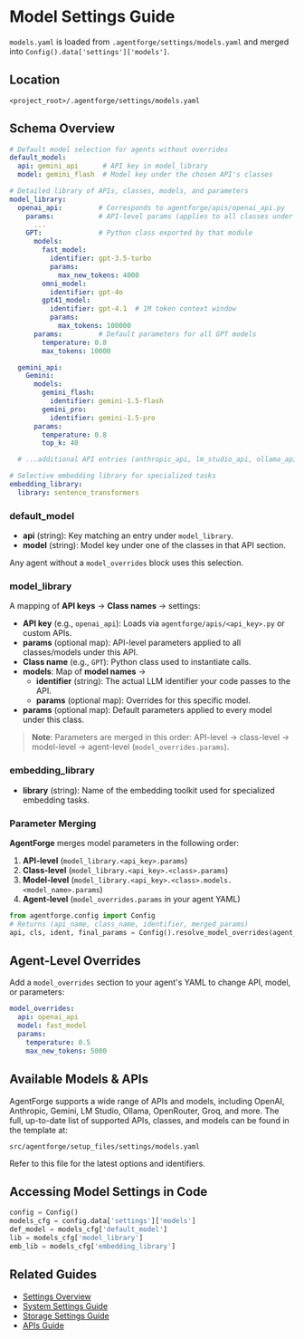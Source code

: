 # Model Settings Guide

`models.yaml` is loaded from `.agentforge/settings/models.yaml` and merged into `Config().data['settings']['models']`.

## Location

```
<project_root>/.agentforge/settings/models.yaml
```

## Schema Overview

```yaml
# Default model selection for agents without overrides
default_model:
  api: gemini_api      # API key in model_library
  model: gemini_flash  # Model key under the chosen API's classes

# Detailed library of APIs, classes, models, and parameters
model_library:
  openai_api:         # Corresponds to agentforge/apis/openai_api.py
    params:           # API-level params (applies to all classes under this API)
      ...
    GPT:              # Python class exported by that module
      models:
        fast_model:
          identifier: gpt-3.5-turbo
          params:
            max_new_tokens: 4000
        omni_model:
          identifier: gpt-4o
        gpt41_model:
          identifier: gpt-4.1  # 1M token context window
          params:
            max_tokens: 100000
      params:         # Default parameters for all GPT models
        temperature: 0.8
        max_tokens: 10000

  gemini_api:
    Gemini:
      models:
        gemini_flash:
          identifier: gemini-1.5-flash
        gemini_pro:
          identifier: gemini-1.5-pro
      params:
        temperature: 0.8
        top_k: 40

  # ...additional API entries (anthropic_api, lm_studio_api, ollama_api, openrouter_api, groq_api, etc.)...

# Selective embedding library for specialized tasks
embedding_library:
  library: sentence_transformers
```

### default_model
- **api** (string): Key matching an entry under `model_library`.
- **model** (string): Model key under one of the classes in that API section.

Any agent without a `model_overrides` block uses this selection.

### model_library
A mapping of **API keys** → **Class names** → settings:

- **API key** (e.g., `openai_api`): Loads via `agentforge/apis/<api_key>.py` or custom APIs.
- **params** (optional map): API-level parameters applied to all classes/models under this API.
- **Class name** (e.g., `GPT`): Python class used to instantiate calls.
- **models**: Map of **model names** →
  - **identifier** (string): The actual LLM identifier your code passes to the API.
  - **params** (optional map): Overrides for this specific model.
- **params** (optional map): Default parameters applied to every model under this class.

> **Note**: Parameters are merged in this order: API-level → class-level → model-level → agent-level (`model_overrides.params`).

### embedding_library
- **library** (string): Name of the embedding toolkit used for specialized embedding tasks.

### Parameter Merging
**AgentForge** merges model parameters in the following order:
1. **API-level** (`model_library.<api_key>.params`)
2. **Class-level** (`model_library.<api_key>.<class>.params`)
3. **Model-level** (`model_library.<api_key>.<class>.models.<model_name>.params`)
4. **Agent-level** (`model_overrides.params` in your agent YAML)

```python
from agentforge.config import Config
# Returns (api_name, class_name, identifier, merged_params)
api, cls, ident, final_params = Config().resolve_model_overrides(agent_yaml_dict)
```

## Agent-Level Overrides
Add a `model_overrides` section to your agent's YAML to change API, model, or parameters:

```yaml
model_overrides:
  api: openai_api
  model: fast_model
  params:
    temperature: 0.5
    max_new_tokens: 5000
```

## Available Models & APIs

AgentForge supports a wide range of APIs and models, including OpenAI, Anthropic, Gemini, LM Studio, Ollama, OpenRouter, Groq, and more. The full, up-to-date list of supported APIs, classes, and models can be found in the template at:

```
src/agentforge/setup_files/settings/models.yaml
```

Refer to this file for the latest options and identifiers.

## Accessing Model Settings in Code

```python
config = Config()
models_cfg = config.data['settings']['models']
def_model = models_cfg['default_model']
lib = models_cfg['model_library']
emb_lib = models_cfg['embedding_library']
```

## Related Guides

- [Settings Overview](settings.md)
- [System Settings Guide](system.md)
- [Storage Settings Guide](storage.md)
- [APIs Guide](../apis/apis.md)
